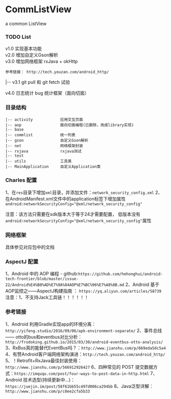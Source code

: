 # CommListView
a common ListView
### TODO List

v1.0 实现基本功能 <br/>
v2.0 增加自定义Gson解析 <br/>
v3.0 增加网络框架 rxJava + okHttp <br/>
``` 
参考链接： http://tech.youzan.com/android_http/ 
```
|-- v3.1 git pull 和 git fetch 试验 <br/>

v4.0 日志统计 bug 统计框架（面向切面） <br/>



### 目录结构
```
|-- activity            应用交互页面
|-- aop                 面向切面编程(已删除，改成library实现)
|-- base 
|-- commlist            统一列表
|-- gson                自定义Gson解析
|-- net                 网络框架封装
|-- rxjava              rxjava测试
|-- test
|-- utils               工具类
|-- MainApplication     自定义Application类

```

### Charles 配置
1、在`res`目录下增加`xml`目录，并添加文件：`network_security_config.xml`
2、在AndroidManifest.xml文件中的application标签下增加属性`android:networkSecurityConfig="@xml/network_security_config"`

注意：该方法只需要在sdk版本大于等于24才需要配置， 低版本没有`android:networkSecurityConfig="@xml/network_security_config"`属性

### 网络框架
具体参见对应包中的文档

### AspectJ 配置
1、Android 中的 AOP 编程 - github:`https://github.com/hehonghui/android-tech-frontier/blob/master/issue-22/Android%E4%B8%AD%E7%9A%84AOP%E7%BC%96%E7%A8%8B.md`
2、Android 基于AOP监控之——AspectJ构建指南 ： `https://yq.aliyun.com/articles/58739`
注意：1、不支持Jack工具链！！！！！！





### 参考链接
1、Android 利用Gradle实现app的环境分离：`http://yifeng.studio/2016/09/06/apk-environment-separate/`
2、事件总线 —— otto的bus和eventbus对比分析：`http://frodoking.github.io/2015/03/30/android-eventbus-otto-analysis/`
3、RxBus真的能替代EventBus吗？：`http://www.jianshu.com/p/669eda5dc5a4`
4、有赞Android客户端网络架构演进：`http://tech.youzan.com/android_http/`
5、！Retrofit+RxJava最佳封装使用：`http://www.jianshu.com/p/566912926427`
6、四种常见的 POST 提交数据方式：`https://imququ.com/post/four-ways-to-post-data-in-http.html`
7、Android 技术选型(持续更新中...)：`https://juejin.im/post/58f61bb55c497d006ca294bb`
8、Java泛型详解：`http://www.jianshu.com/p/c8ee2cfa5b33`